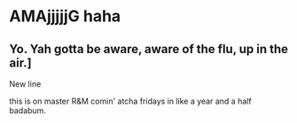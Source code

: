 # AMAjjjjjG haha
## Yo. Yah gotta be aware, aware of the flu, up in the air.]
New line

this is on master
R&M comin' atcha fridays in like a year and a half badabum.
